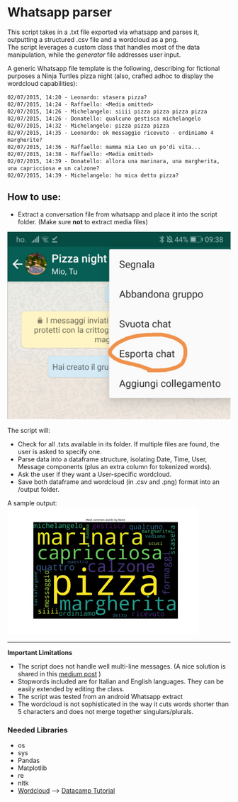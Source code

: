 # Whatsapp parser
This script takes in a .txt file exported via whatsapp and parses it, outputting a structured .csv file and a wordcloud as a png.  
The script leverages a custom class that handles most of the data manipulation, while the *generator* file addresses user input.  

A generic Whatsapp file template is the following, describing for fictional purposes a Ninja Turtles pizza night (also, crafted adhoc to display the wordcloud capabilities):
    
    02/07/2015, 14:20 - Leonardo: stasera pizza?
    02/07/2015, 14:24 - Raffaello: <Media omitted>
    02/07/2015, 14:26 - Michelangelo: siiii pizza pizza pizza pizza
    02/07/2015, 14:26 - Donatello: qualcuno gestisca michelangelo
    02/07/2015, 14:32 - Michelangelo: pizza pizza pizza
    02/07/2015, 14:35 - Leonardo: ok messaggio ricevuto - ordiniamo 4 margherite?
    02/07/2015, 14:36 - Raffaello: mamma mia Leo un po'di vita...
    02/07/2015, 14:38 - Raffaello: <Media omitted>
    02/07/2015, 14:39 - Donatello: allora una marinara, una margherita, una capricciosa e un calzone?
    02/07/2015, 14:39 - Michelangelo: ho mica detto pizza?

## How to use:
- Extract a conversation file from whatsapp and place it into the script folder. (Make sure **not** to extract media files)  

<img src="/imgs/ninjas.jpg" width="540">

The script will:
- Check for all .txts available in its folder. If multiple files are found, the user is asked to specify one.  
- Parse data into a dataframe structure, isolating Date, Time, User, Message components (plus an extra column for tokenized words).  
- Ask the user if they want a User-specific wordcloud.  
- Save both dataframe and wordcloud (in .csv and .png) format into an /output folder.  

A sample output:  
<img src="/output/wordcloud.jpg" width="432">


---

**Important Limitations**
- The script does not handle well multi-line messages. (A nice solution is shared in this [medium post](https://towardsdatascience.com/build-your-own-whatsapp-chat-analyzer-9590acca9014) )
- Stopwords included are for Italian and English languages. They can be easily extended by editing the class. 
- The script was tested from an android Whatsapp extract
- The wordcloud is not sophisticated in the way it cuts words shorter than 5 characters and does not merge together singulars/plurals.

### Needed Libraries
- os
- sys
- Pandas
- Matplotlib
- re
- nltk
- [Wordcloud](https://github.com/amueller/word_cloud) --> [Datacamp Tutorial](https://www.datacamp.com/community/tutorials/wordcloud-python)
